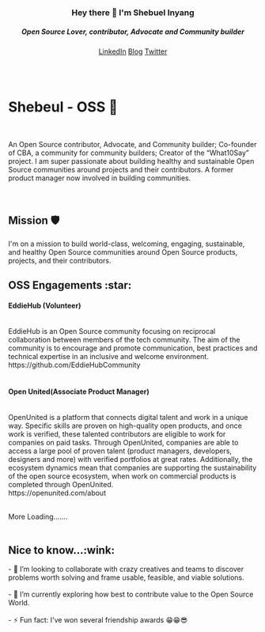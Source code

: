 <h3 align="center">
  Hey there 👋 I'm Shebuel Inyang</br>
  <h5 align="center">Open Source Lover, contributor, Advocate and Community builder</h5>
</h3>

<p align="center">
  <a href="https://www.linkedin.com/in/shebuel-inyang">LinkedIn</a>   <a href="https://shebuel.hashnode.dev/">Blog</a>   <a href="https://www.twitter.com/heyshebuel">Twitter</a>
  </p>

</br>
</br>
<h1>Shebeul - OSS 🥑</h1>
</br>

 An Open Source contributor, Advocate, and Community builder; Co-founder of CBA, a community for community builders; Creator of the “What10Say” project. I am super passionate about building healthy and sustainable Open Source communities around projects and their contributors. A former product manager now involved in building communities.</br>
</br>
</br>

<h2>Mission 🛡</h2>
I'm on a mission to build world-class, welcoming, engaging, sustainable, and healthy Open Source communities around Open Source products, projects, and their contributors.
</br>

<h2>OSS Engagements :star:</h2>
<h4>EddieHub (Volunteer)</h4> </br>
EddieHub is an Open Source community focusing on reciprocal collaboration between members of the tech community.  
The aim of the community is to encourage and promote communication, best practices and technical expertise in an inclusive and welcome environment. </br>
https://github.com/EddieHubCommunity </br>
</br>

<h4>Open United(Associate Product Manager)</h4> </br>
OpenUnited is a platform that connects digital talent and work in a unique way. Specific skills are proven on high-quality open products, and once work is verified, these talented contributors are eligible to work for companies on paid tasks. Through OpenUnited, companies are able to access a large pool of proven talent (product managers, developers, designers and more) with verified portfolios at great rates. Additionally, the ecosystem dynamics mean that companies are supporting the sustainability of the open source ecosystem, when work on commercial products is completed through OpenUnited.</br>
https://openunited.com/about </br>
</br>

More Loading....... </br>
</br>

<h2>Nice to know...:wink:</h2>
- 👯 I’m looking to collaborate with crazy creatives and teams to discover problems worth solving and frame usable, feasible, and viable solutions.</br>
</br>
- 🌱 I’m currently exploring how best to contribute value to the Open Source World. </br>
</br>
- ⚡ Fun fact: I've won several friendship awards 😁😁😎
 
<!--
**shebuel-oss/shebuel-oss** is a ✨ _special_ ✨ repository because its `README.md` (this file) appears on your GitHub profile.

Here are some ideas to get you started:

- 🔭 I’m currently working on ...
- 🌱 I’m currently learning ...
- 👯 I’m looking to collaborate on ...
- 🤔 I’m looking for help with ...
- 💬 Ask me about ...
- 📫 How to reach me: ...
- 😄 Pronouns: ...
- ⚡ Fun fact: ...
-->

